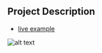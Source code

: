 ## Project Description

- [live example](https://learning-zone.github.io/website-templates/gunmetal-portal/)

![alt text](https://github.com/learning-zone/Website-Templates/blob/master/assets/Gunmetal.png "Gunmetal")
